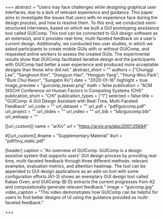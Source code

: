 +++
abstract = "Users may face challenges while designing graphical user interfaces, due to a lack of relevant experience and guidance. This paper aims to investigate the issues that users with no experience face during the design process, and how to resolve them. To this end, we conducted semi-structured interviews, based on which we built a GUI prototyping assistance tool called GUIComp. This tool can be connected to GUI design software as an extension, and it provides real-time, multi-faceted feedback on a user's current design. Additionally, we conducted two user studies, in which we asked participants to create mobile GUIs with or without GUIComp, and requested online workers to assess the created GUIs. The experimental results show that GUIComp facilitated iterative design and the participants with GUIComp had better a user experience and produced more acceptable designs than those who did not."
abstract_short = ""
authors = ["Chunggi Lee", "Sanghoon Kim", "Dongyun Han", "Hongjun Yang", "Young-Woo Park", "Bum Chul Kwon", "Sungahn Ko"]
date = "2020-01-16"
highlight = true
image_preview = "guicomp_teaser.png"
math = false
publication = "ACM SIGCHI Conference on Human Factors in Computing Systems (CHI)"
publication_short = "CHI"
publication_types = ["1"]
selected = false
title = "GUIComp: A GUI Design Assistant with Real-Time, Multi-Faceted Feedback"
url_code = ""
url_dataset = ""
url_pdf = "pdf/guicomp.pdf"
url_project = ""
url_slides = ""
url_video = ""
url_bib = "bib/guicomp.bib"
url_webapp = ""

[[url_custom]]
name = "arXiv"
url = "https://arxiv.org/abs/2001.05684"

#[[url_custom]]
#name = "Supplementary Material"
#url = "pdf/tivy_static.pdf"

[header]
  caption = "An overview of GUIComp. GUIComp is a design assistive system that supports users' GUI design process by providing real-time, multi-faceted feedback through three different methods: relevant examples, evaluation metrics, and attention heatmap. The tool can be appended to GUI design applications as an add-on tool with some configuration efforts.(A1-3) shows an exemplary GUI design tool called Kakao Oven, and GUIComp (B-D) extracts the current progresses from A2 and computationally generate relevant feedback."
  image = "guicomp.jpg"
  video_caption = "This video demonstrates how GUIComp can be helpful for users to find better designs of UI using the guidance provided as multi-faceted feedback."

+++

